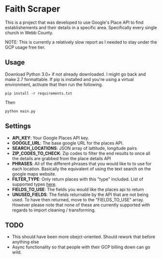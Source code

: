 # Faith Scraper

This is a project that was developed to use Google's Place API to find establishements and their details in a specific area. Specifically every single church in Webb County.

NOTE: This is currently a relatively slow report as I needed to stay under the GCP usage free tier.

## Usage
Download Python 3.0+ if not already downloaded. I might go back and make 2.7 formattable.
If pip is installed and you're using a virtual environment, activate that then run the following. 
```
pip install -r requirements.txt
```
Then
```
python main.py
```

## Settings
- **API_KEY**: Your Google Places API key.
- **GOOGLE_URL**: The base google URL for the places API.
- **SEARCH_LOCATIONS**: JSON array of lattitude, longitude pairs
- **ZIP_CODES_TO_CHECK**: Zip codes to filter the end results to once all the details are grabbed from the place details API
- **PHRASES**: All of the different phrases that you would like to to use for each location. Basically the equivalent of using the text search on the google maps website.
- **FILTER_TYPE**: Only return places with this "type" included. List of supported types [here](https://developers.google.com/maps/documentation/places/web-service/supported_types).
- **FIELDS_TO_USE**: The fields you would like the places api to return
- **UNUSED_FIELDS**: The fields returnable by the API that are not being used. To have then returned, move to the "FIELDS_TO_USE" array. However please note that none of these are currently supported with regards to import cleaning / transforming.

## TODO
- This should have been more obejct-oriented. Should rework that before anything else
- Async functionality so that people with their GCP billing down can go wild.